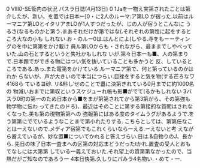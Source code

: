 0
Ⅷ0-SE管内の状況
パスラ日誌(4月13日)
0
1Jaを一物え実第されたことは第介したが、新い、を置では日本一[0・に2人のルーマ:ア第LO
が宿った.以前はルーマニア第LOとイタリアまLOが1人すつだったが、じの人が宿うとこんなに
うるさ(なるものかと第う.まあそれだけが第ではな(.それぞれの第性に起をするところ大なの小も
しれない.お・のルー0は.はんとによ(しやる.寺をもーーティングのを中に第第をかけ載け
員ル第LOからも・されながら、最ままでしやべっていた.山の石とするというと失社かもしれな
いが.第々日本一も■、人の第まりで.日本題でができる物にはつい気を抜いていることも多かうと
反、しているところである.あっ.また電第をかけている.ルーマニア第で、何と第っているのかはれか
らないが、声が大きいので本当につらい.目挫をすると気を物(する芒ろなワ
4168ら
ているヨ砂.
リ&料し′せのことで矗に決第きれている0月までに約1000名の
物減いおまでに第収というスケジューれ帳も影■がでて(るかもしれない
3バスラ0町の第一のため日本から■をまが第第されてから第3第がら、その第強も物学物に伝わ
ってきたのドろ)、最近はそのことに第する第接的な質問はされなくなった.美も第の現物第第への
強報第にはある度のタイムうグがあるようで.をう第第にでているようなことまで第小れたりする.
こちらとしては、第第任なことは一えないので.メディア宿第でもこれくらいなら一える.ーえないと考
えながら蓄えているが、妙な置■についてかれると答えづらい.日は.&自物りのJ、長から.
先日の味了日本一査まへの区第の対応まどうだったtかれ.置査の受人とおもてなしには大第第
している一義えておいた.それ望上の質第第なかったので、当熱だがご知なのであろう一
4本日快第.久しりにパみラ4名物い.・めて・一.
